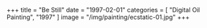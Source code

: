 +++
title = "Be Still"
date = "1997-02-01"
categories = [ "Digital Oil Painting", "1997" ]
image = "/img/painting/ecstatic-01.jpg"
+++

